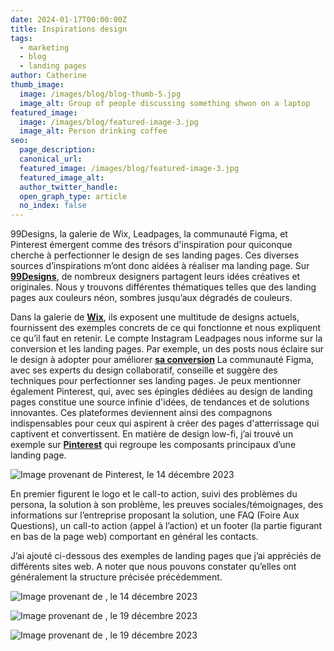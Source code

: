 ```yaml
---
date: 2024-01-17T00:00:00Z
title: Inspirations design
tags:
  - marketing
  - blog
  - landing pages
author: Catherine
thumb_image:
  image: /images/blog/blog-thumb-5.jpg
  image_alt: Group of people discussing something shwon on a laptop
featured_image:
  image: /images/blog/featured-image-3.jpg
  image_alt: Person drinking coffee
seo:
  page_description:
  canonical_url:
  featured_image: /images/blog/featured-image-3.jpg
  featured_image_alt:
  author_twitter_handle:
  open_graph_type: article
  no_index: false
---
```


99Designs, la galerie de Wix, Leadpages, la communauté Figma, et Pinterest émergent comme des trésors d'inspiration pour quiconque cherche à perfectionner le design de ses landing pages. Ces diverses sources d’inspirations m’ont donc aidées à réaliser ma landing page.
Sur **[99Designs](https://99designs.fr/blog/inspiration-graphique/idees-de-design-de-landing-page/)**, de nombreux designers partagent leurs idées créatives et originales. Nous y trouvons différentes thématiques telles que des landing pages aux couleurs néon, sombres jusqu’aux dégradés de couleurs. 

Dans la galerie de **[Wix](https://fr.wix.com/blog/landing-page-exemple)**, ils exposent une multitude de designs actuels, fournissent des exemples concrets de ce qui fonctionne et nous expliquent ce qu’il faut en retenir.
Le compte Instagram Leadpages nous informe sur la conversion et les landing pages. Par exemple, un des posts nous éclaire sur le design à adopter pour améliorer **[sa conversion](https://www.instagram.com/p/Cz9MA76R8Dm/?igshid=MTc4MmM1YmI2Ng==)**
La communauté Figma, avec ses experts du design collaboratif, conseille et suggère des techniques pour perfectionner ses landing pages. 
Je peux mentionner également Pinterest, qui, avec ses épingles dédiées au design de landing pages constitue une source infinie d'idées, de tendances et de solutions innovantes. 
Ces plateformes deviennent ainsi des compagnons indispensables pour ceux qui aspirent à créer des pages d'atterrissage qui captivent et convertissent. 
En matière de design low-fi, j’ai trouvé un exemple sur **[Pinterest](https://www.pinterest.fr/pin/310185493102857806/)** qui regroupe les composants principaux d’une landing page.

![Image provenant de Pinterest, le 14 décembre 2023](/images/blog/landing-page-02-design.jpg)

En premier figurent le logo et le call-to action, suivi des problèmes du persona, la solution à son problème, les preuves sociales/témoignages, des informations sur l’entreprise proposant la solution, une FAQ (Foire Aux Questions), un call-to action (appel à l’action) et un footer (la partie figurant en bas de la page web) comportant en général les contacts.

J’ai ajouté ci-dessous des exemples de landing pages que j’ai appréciés de différents sites web. A noter que nous pouvons constater qu’elles ont généralement la structure précisée précédemment.

![Image provenant de , le 14 décembre 2023](/images/blog/landing-page-maitriser-2.jpeg)

![Image provenant de , le 19 décembre 2023](/images/blog/landing-page-03-design.jpg)


![Image provenant de , le 19 décembre 2023](/images/blog/landing-page-04-design.png)